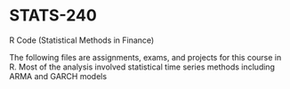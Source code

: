 # STATS-240
R Code (Statistical Methods in Finance)

The following files are assignments, exams, and projects for this course in R. Most of the analysis involved statistical time series methods including ARMA and GARCH models
